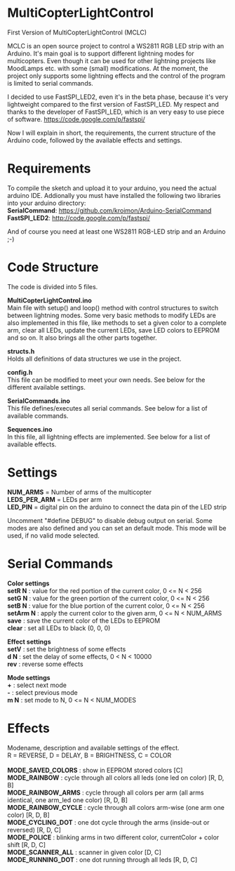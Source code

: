 MultiCopterLightControl
=======================

First Version of MultiCopterLightControl (MCLC)

MCLC is an open source project to control a WS2811 RGB LED strip with an Arduino. It's main goal is to support different lightning modes for multicopters. Even though it can be used for other lightning projects like MoodLamps etc. with some (small) modifications. At the moment, the project only supports some lightning effects and the control of the program is limited to serial commands. 

I decided to use FastSPI_LED2, even it's in the beta phase, because it's very lightweight compared to the first version of FastSPI_LED. My respect and thanks to the developer of FastSPI_LED, which is an very easy to use piece of software.
https://code.google.com/p/fastspi/

Now I will explain in short, the requirements, the current structure of the Arduino code, followed by the available effects and settings.

Requirements
============
To compile the sketch and upload it to your arduino, you need the actual arduino IDE. Addionally you must have installed the following two libraries into your arduino directory:<br/>
<b>SerialCommand</b>: <a>https://github.com/kroimon/Arduino-SerialCommand</a><br/>
<b>FastSPI_LED2</b>: <a>http://code.google.com/p/fastspi/</a><br/>

And of course you need at least one WS2811 RGB-LED strip and an Arduino ;-)

Code Structure
==============
The code is divided into 5 files.

<b>MultiCopterLightControl.ino</b><br/>
Main file with setup() and loop() method with control structures to switch between lightning modes.
Some very basic methods to modify LEDs are also implemented in this file, like methods to set a given color to a complete arm, clear all LEDs, update the current LEDs, save LED colors to EEPROM and so on. It also brings all the other parts together.

<b>structs.h</b><br/>
Holds all definitions of data structures we use in the project.

<b>config.h</b><br/>
This file can be modified to meet your own needs. See below for the different available settings.

<b>SerialCommands.ino</b><br/>
This file defines/executes all serial commands. See below for a list of available commands.

<b>Sequences.ino</b><br/>
In this file, all lightning effects are implemented. See below for a list of available effects.


Settings
========
<b>NUM_ARMS</b>        = Number of arms of the multicopter<br/>
<b>LEDS_PER_ARM</b>    = LEDs per arm<br/>
<b>LED_PIN</b>         = digital pin on the arduino to connect the data pin of the LED strip<br/>

Uncomment "#define DEBUG" to disable debug output on serial.
Some modes are also defined and you can set an default mode. This mode will be used, if no valid mode selected.


Serial Commands
===============
<b>Color settings</b><br/>
<b>setR N</b>           : value for the red portion of the current color, 0 <= N < 256<br/>
<b>setG N</b>           : value for the green portion of the current color, 0 <= N < 256<br/>
<b>setB N</b>           : value for the blue portion of the current color, 0 <= N < 256<br/>
<b>setArm N</b>         : apply the current color to the given arm, 0 <= N < NUM_ARMS<br/>
<b>save</b>             : save the current color of the LEDs to EEPROM<br/>
<b>clear</b>            : set all LEDs to black (0, 0, 0)<br/>

<b>Effect settings</b><br/>
<b>setV</b>             : set the brightness of some effects<br/>
<b>d N</b>              : set the delay of some effects, 0 < N < 10000<br/>
<b>rev</b>              : reverse some effects<br/>

<b>Mode settings</b><br/>
<b>+</b>                : select next mode<br/>
<b>-</b>                : select previous mode<br/>
<b>m N</b>              : set mode to N, 0 <= N < NUM_MODES<br/>


Effects
=======
Modename, description and available settings of the effect.<br/>
R = REVERSE, D = DELAY, B = BRIGHTNESS, C = COLOR<br/><br/>
<b>MODE_SAVED_COLORS</b>       : show in EEPROM stored colors [C]<br/>
<b>MODE_RAINBOW</b>            : cycle through all colors all leds (one led on color) [R, D, B]<br/>
<b>MODE_RAINBOW_ARMS</b>       : cycle through all colors per arm (all arms identical, one arm_led one color) [R, D, B]<br/>
<b>MODE_RAINBOW_CYCLE</b>      : cycle through all colors arm-wise (one arm one color) [R, D, B]<br/>
<b>MODE_CYCLING_DOT</b>        : one dot cycle through the arms (inside-out or reversed) [R, D, C]<br/>
<b>MODE_POLICE</b>             : blinking arms in two different color, currentColor + color shift [R, D, C]<br/>
<b>MODE_SCANNER_ALL</b>        : scanner in given color [D, C]<br/>
<b>MODE_RUNNING_DOT</b>        : one dot running through all leds [R, D, C]<br/>
